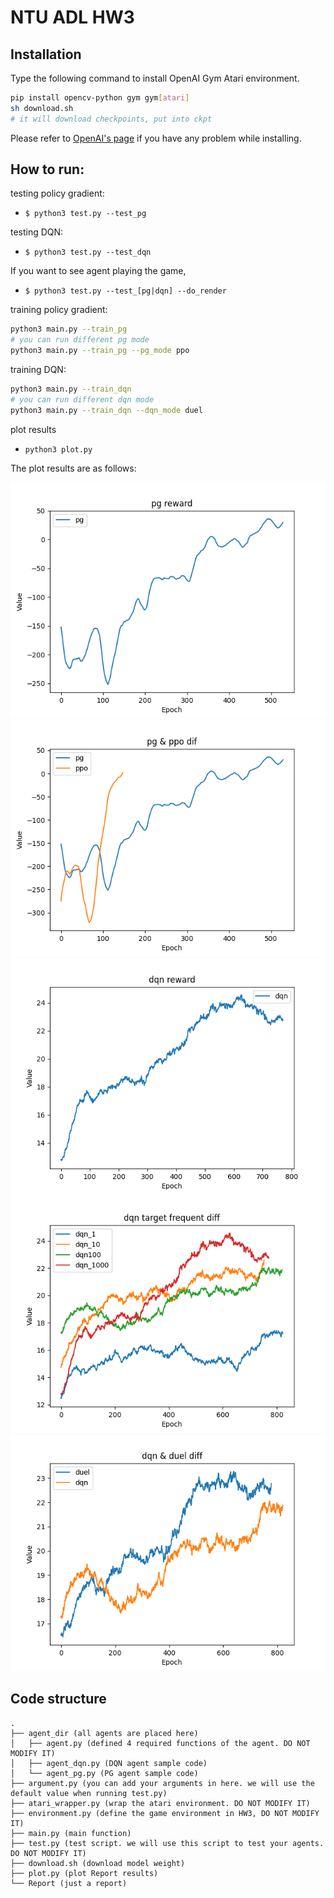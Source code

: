 # NTU ADL HW3

## Installation
Type the following command to install OpenAI Gym Atari environment.

```sh
pip install opencv-python gym gym[atari]
sh download.sh
# it will download checkpoints, put into ckpt
```

Please refer to [OpenAI's page](https://github.com/openai/gym) if you have any problem while installing.

## How to run:
testing policy gradient:
* `$ python3 test.py --test_pg`

testing DQN:
* `$ python3 test.py --test_dqn`

If you want to see agent playing the game,
* `$ python3 test.py --test_[pg|dqn] --do_render`

training policy gradient:
```sh
python3 main.py --train_pg
# you can run different pg mode
python3 main.py --train_pg --pg_mode ppo
```

training DQN:
```sh
python3 main.py --train_dqn
# you can run different dqn mode
python3 main.py --train_dqn --dqn_mode duel
```

plot results
* `python3 plot.py`

The plot results are as follows:

![image](https://github.com/archiexdex/NTU_ADL_HW3/blob/master/imgs/pg_reward.png)
![image](https://github.com/archiexdex/NTU_ADL_HW3/blob/master/imgs/pg_dif.png)
![image](https://github.com/archiexdex/NTU_ADL_HW3/blob/master/imgs/dqn_reward.png)
![image](https://github.com/archiexdex/NTU_ADL_HW3/blob/master/imgs/dqn_diff_p2.png)
![image](https://github.com/archiexdex/NTU_ADL_HW3/blob/master/imgs/dqn_diff_p3.png)

## Code structure
```
.
├── agent_dir (all agents are placed here)
│   ├── agent.py (defined 4 required functions of the agent. DO NOT MODIFY IT)
│   ├── agent_dqn.py (DQN agent sample code)
│   └── agent_pg.py (PG agent sample code)
├── argument.py (you can add your arguments in here. we will use the default value when running test.py)
├── atari_wrapper.py (wrap the atari environment. DO NOT MODIFY IT)
├── environment.py (define the game environment in HW3, DO NOT MODIFY IT)
├── main.py (main function)
├── test.py (test script. we will use this script to test your agents. DO NOT MODIFY IT)
├── download.sh (download model weight)
├── plot.py (plot Report results)
└── Report (just a report)
```
